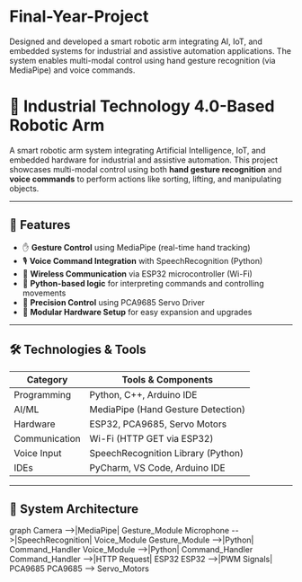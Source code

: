 # Final-Year-Project
Designed and developed a smart robotic arm integrating AI, IoT, and embedded systems for industrial and assistive automation applications. The system enables multi-modal control using hand gesture recognition (via MediaPipe) and voice commands.
# 🤖 Industrial Technology 4.0-Based Robotic Arm

A smart robotic arm system integrating Artificial Intelligence, IoT, and embedded hardware for industrial and assistive automation. This project showcases multi-modal control using both **hand gesture recognition** and **voice commands** to perform actions like sorting, lifting, and manipulating objects.

---

## 📌 Features

- ✋ **Gesture Control** using MediaPipe (real-time hand tracking)
- 🎙 **Voice Command Integration** with SpeechRecognition (Python)
- 📡 **Wireless Communication** via ESP32 microcontroller (Wi-Fi)
- 🧠 **Python-based logic** for interpreting commands and controlling movements
- 🎯 **Precision Control** using PCA9685 Servo Driver
- 🔌 **Modular Hardware Setup** for easy expansion and upgrades

---

## 🛠 Technologies & Tools

| Category       | Tools & Components                         |
|----------------|--------------------------------------------|
| Programming    | Python, C++, Arduino IDE                   |
| AI/ML          | MediaPipe (Hand Gesture Detection)         |
| Hardware       | ESP32, PCA9685, Servo Motors               |
| Communication  | Wi-Fi (HTTP GET via ESP32)                |
| Voice Input    | SpeechRecognition Library (Python)         |
| IDEs           | PyCharm, VS Code, Arduino IDE              |

---

## 🧠 System Architecture

graph 
    Camera -->|MediaPipe| Gesture_Module
    Microphone -->|SpeechRecognition| Voice_Module
    Gesture_Module -->|Python| Command_Handler
    Voice_Module -->|Python| Command_Handler
    Command_Handler -->|HTTP Request| ESP32
    ESP32 -->|PWM Signals| PCA9685
    PCA9685 --> Servo_Motors

    

